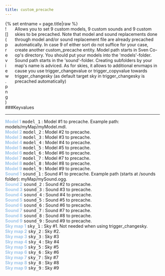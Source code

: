 ```yaml
---
title: custom_precache
---
```

<div>{% set entname = page.title|raw %}</div>
<div class="container previewimg">
<div class="columns">
<div class="imagepadding column col-auto" markdown="1">![](preview.png)</div>
<div class="column entityentry" markdown="1">Allows you to set 9 custom models, 9 custom sounds and 9 custom skies to be precached. Note that model and sound replacements done through model and/or sound replacement file are already precached automatically. In case 9 of either sort do not suffice for your case, create another custom_precache entity. Model path starts in Sven Co-op's directory. You should put your models into the 'models'-folder. Sound path starts in the 'sound'-folder. Creating subfolders by your map's name is adviced. As for skies, it allows to additional envmaps in cause you use trigger_changevalue or trigger_copyvalue towards trigger_changesky (as default target sky in trigger_changesky is precached automatically)</div>
</div>
</div>
###Keyvalues
<hr>
<div class="entityentry" markdown="1">
<span style="color:#9fc5e8;"><b>Model 1</b></span> <kbd  class="tooltip" data-tooltip="studio">model_1</kbd> :
Model #1 to precache. Example path: models/myMap/myModel.mdl.
</div>
<div class="entityentry" markdown="1">
<span style="color:#9fc5e8;"><b>Model 2</b></span> <kbd  class="tooltip" data-tooltip="studio">model_2</kbd> :
Model #2 to precache.
</div>
<div class="entityentry" markdown="1">
<span style="color:#9fc5e8;"><b>Model 3</b></span> <kbd  class="tooltip" data-tooltip="studio">model_3</kbd> :
Model #3 to precache.
</div>
<div class="entityentry" markdown="1">
<span style="color:#9fc5e8;"><b>Model 4</b></span> <kbd  class="tooltip" data-tooltip="studio">model_4</kbd> :
Model #4 to precache.
</div>
<div class="entityentry" markdown="1">
<span style="color:#9fc5e8;"><b>Model 5</b></span> <kbd  class="tooltip" data-tooltip="studio">model_5</kbd> :
Model #5 to precache.
</div>
<div class="entityentry" markdown="1">
<span style="color:#9fc5e8;"><b>Model 6</b></span> <kbd  class="tooltip" data-tooltip="studio">model_6</kbd> :
Model #6 to precache.
</div>
<div class="entityentry" markdown="1">
<span style="color:#9fc5e8;"><b>Model 7</b></span> <kbd  class="tooltip" data-tooltip="studio">model_7</kbd> :
Model #7 to precache.
</div>
<div class="entityentry" markdown="1">
<span style="color:#9fc5e8;"><b>Model 8</b></span> <kbd  class="tooltip" data-tooltip="studio">model_8</kbd> :
Model #8 to precache.
</div>
<div class="entityentry" markdown="1">
<span style="color:#9fc5e8;"><b>Model 9</b></span> <kbd  class="tooltip" data-tooltip="studio">model_9</kbd> :
Model #9 to precache.
</div>
<div class="entityentry" markdown="1">
<span style="color:#9fc5e8;"><b>Sound 1</b></span> <kbd  class="tooltip" data-tooltip="sound">sound_1</kbd> :
Sound #1 to precache. Example path (starts at /sounds folder): myMap/mySound.ogg.
</div>
<div class="entityentry" markdown="1">
<span style="color:#9fc5e8;"><b>Sound 2</b></span> <kbd  class="tooltip" data-tooltip="sound">sound_2</kbd> :
Sound #2 to precache.
</div>
<div class="entityentry" markdown="1">
<span style="color:#9fc5e8;"><b>Sound 3</b></span> <kbd  class="tooltip" data-tooltip="sound">sound_3</kbd> :
Sound #3 to precache.
</div>
<div class="entityentry" markdown="1">
<span style="color:#9fc5e8;"><b>Sound 4</b></span> <kbd  class="tooltip" data-tooltip="sound">sound_4</kbd> :
Sound #4 to precache.
</div>
<div class="entityentry" markdown="1">
<span style="color:#9fc5e8;"><b>Sound 5</b></span> <kbd  class="tooltip" data-tooltip="sound">sound_5</kbd> :
Sound #5 to precache.
</div>
<div class="entityentry" markdown="1">
<span style="color:#9fc5e8;"><b>Sound 6</b></span> <kbd  class="tooltip" data-tooltip="sound">sound_6</kbd> :
Sound #6 to precache.
</div>
<div class="entityentry" markdown="1">
<span style="color:#9fc5e8;"><b>Sound 7</b></span> <kbd  class="tooltip" data-tooltip="sound">sound_7</kbd> :
Sound #7 to precache.
</div>
<div class="entityentry" markdown="1">
<span style="color:#9fc5e8;"><b>Sound 8</b></span> <kbd  class="tooltip" data-tooltip="sound">sound_8</kbd> :
Sound #8 to precache.
</div>
<div class="entityentry" markdown="1">
<span style="color:#9fc5e8;"><b>Sound 9</b></span> <kbd  class="tooltip" data-tooltip="sound">sound_9</kbd> :
Sound #9 to precache.
</div>
<div class="entityentry" markdown="1">
<span style="color:#9fc5e8;"><b>Sky map 1</b></span> <kbd  class="tooltip" data-tooltip="string">sky_1</kbd> :
Sky #1. Not needed when using trigger_changesky.
</div>
<div class="entityentry" markdown="1">
<span style="color:#9fc5e8;"><b>Sky map 2</b></span> <kbd  class="tooltip" data-tooltip="string">sky_2</kbd> :
Sky #2.
</div>
<div class="entityentry" markdown="1">
<span style="color:#9fc5e8;"><b>Sky map 3</b></span> <kbd  class="tooltip" data-tooltip="string">sky_3</kbd> :
Sky #3
</div>
<div class="entityentry" markdown="1">
<span style="color:#9fc5e8;"><b>Sky map 4</b></span> <kbd  class="tooltip" data-tooltip="string">sky_4</kbd> :
Sky #4
</div>
<div class="entityentry" markdown="1">
<span style="color:#9fc5e8;"><b>Sky map 5</b></span> <kbd  class="tooltip" data-tooltip="string">sky_5</kbd> :
Sky #5
</div>
<div class="entityentry" markdown="1">
<span style="color:#9fc5e8;"><b>Sky map 6</b></span> <kbd  class="tooltip" data-tooltip="string">sky_6</kbd> :
Sky #6
</div>
<div class="entityentry" markdown="1">
<span style="color:#9fc5e8;"><b>Sky map 7</b></span> <kbd  class="tooltip" data-tooltip="string">sky_7</kbd> :
Sky #7
</div>
<div class="entityentry" markdown="1">
<span style="color:#9fc5e8;"><b>Sky map 8</b></span> <kbd  class="tooltip" data-tooltip="string">sky_8</kbd> :
Sky #8
</div>
<div class="entityentry" markdown="1">
<span style="color:#9fc5e8;"><b>Sky map 9</b></span> <kbd  class="tooltip" data-tooltip="string">sky_9</kbd> :
Sky #9
</div>
